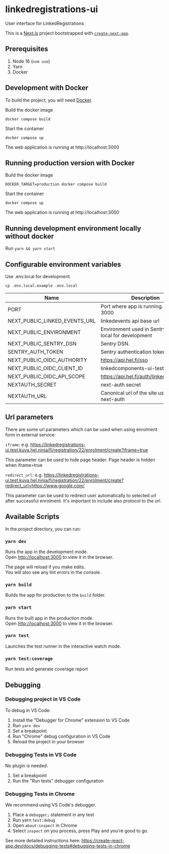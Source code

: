 # linkedregistrations-ui

User interface for LinkedRegistrations

This is a [Next.js](https://nextjs.org/) project bootstrapped with [`create-next-app`](https://github.com/vercel/next.js/tree/canary/packages/create-next-app).

## Prerequisites

1. Node 16 (`nvm use`)
1. Yarn
1. Docker

## Development with Docker

To build the project, you will need [Docker](https://www.docker.com/community-edition).

Build the docker image

    docker compose build

Start the container

    docker compose up

The web application is running at http://localhost:3000

## Running production version with Docker

Build the docker image

    DOCKER_TARGET=production docker compose build

Start the container

    docker compose up

The web application is running at http://localhost:3000

## Running development environment locally without docker

Run `yarn && yarn start`

## Configurable environment variables

Use .env.local for development.

    cp .env.local.example .env.local

| Name                          | Description                                           |
| ----------------------------- | ----------------------------------------------------- |
| PORT                          | Port where app is running. Default is 3000            |
| NEXT_PUBLIC_LINKED_EVENTS_URL | linkedevents api base url                             |
| NEXT_PUBLIC_ENVIRONMENT       | Environment used in Sentry. Use local for development |
| NEXT_PUBLIC_SENTRY_DSN        | Sentry DSN.                                           |
| SENTRY_AUTH_TOKEN             | Sentry authentication token.                          |
| NEXT_PUBLIC_OIDC_AUTHORITY    | https://api.hel.fi/sso                                |
| NEXT_PUBLIC_OIDC_CLIENT_ID    | linkedcomponents-ui-test                              |
| NEXT_PUBLIC_OIDC_API_SCOPE    | https://api.hel.fi/auth/linkedeventsdev               |
| NEXTAUTH_SECRET               | next-auth secret                                      |
| NEXTAUTH_URL                  | Canonical url of the site used by next-auth           |

## Url parameters

There are some url parameters which can be used when using enrolment form in external service:

`iframe`:
e.g. https://linkedregistrations-ui.test.kuva.hel.ninja/fi/registration/22/enrolment/create?iframe=true

This parameter can be used to hide page header. Page header is hidden when iframe=true

`redirect_url`:
e.g. https://linkedregistrations-ui.test.kuva.hel.ninja/fi/registration/22/enrolment/create?redirect_url=https://www.google.com/

This parameter can be used to redirect user automatically to selected url after successful enrolment. It's important to include also protocol to the url.

## Available Scripts

In the project directory, you can run:

### `yarn dev`

Runs the app in the development mode.<br />
Open [http://localhost:3000](http://localhost:3000) to view it in the browser.

The page will reload if you make edits.<br />
You will also see any lint errors in the console.

### `yarn build`

Builds the app for production to the `build` folder.

### `yarn start`

Runs the built app in the production mode.<br />
Open [http://localhost:3000](http://localhost:3000) to view it in the browser.

### `yarn test`

Launches the test runner in the interactive watch mode.

### `yarn test:coverage`

Run tests and generate coverage report

## Debugging

### Debugging project in VS Code

To debug in VS Code:

1. Install the "Debugger for Chrome" extension to VS Code
2. Run `yarn dev`
3. Set a breakpoint
4. Run "Chrome" debug configuration in VS Code
5. Reload the project in your browser

### Debugging Tests in VS Code

No plugin is needed.

1. Set a breakpoint
2. Run the "Run tests" debugger configuration

### Debugging Tests in Chrome

We recommend using VS Code's debugger.

1. Place a `debugger;` statement in any test
2. Run yarn `test:debug`
3. Open `about:inspect` in Chrome
4. Select `inspect` on you process, press Play and you're good to go.

See more detailed instructions here:
https://create-react-app.dev/docs/debugging-tests#debugging-tests-in-chrome
